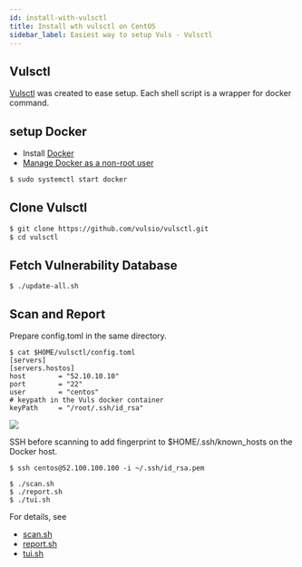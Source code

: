 ```yaml
---
id: install-with-vulsctl
title: Install wth vulsctl on CentOS
sidebar_label: Easiest way to setup Vuls - Vulsctl
---
```


## Vulsctl

[Vulsctl](https://github.com/vulsio/vulsctl) was created to ease setup. Each shell script is a wrapper for docker command.

## setup Docker

- Install [Docker](https://docs.docker.com/install/linux/docker-ce/centos/)
- [Manage Docker as a non-root user](https://docs.docker.com/install/linux/linux-postinstall/)

```bash
$ sudo systemctl start docker
```

## Clone Vulsctl

```bash
$ git clone https://github.com/vulsio/vulsctl.git
$ cd vulsctl
```

## Fetch Vulnerability Database

```
$ ./update-all.sh
```

## Scan and Report

Prepare config.toml in the same directory.

```
$ cat $HOME/vulsctl/config.toml 
[servers]
[servers.hostos]
host        = "52.10.10.10"
port        = "22"
user        = "centos"
# keypath in the Vuls docker container
keyPath     = "/root/.ssh/id_rsa"
```

![](https://user-images.githubusercontent.com/534611/66093182-20535f00-e5ca-11e9-8060-8c9247abcefa.jpg)

SSH before scanning to add fingerprint to $HOME/.ssh/known_hosts on the Docker host.
```
$ ssh centos@52.100.100.100 -i ~/.ssh/id_rsa.pem
```

```
$ ./scan.sh 
$ ./report.sh
$ ./tui.sh
```

For details, see
- [scan.sh](https://github.com/vulsio/vulsctl/blob/master/scan.sh)
- [report.sh](https://github.com/vulsio/vulsctl/blob/master/report.sh)
- [tui.sh](https://github.com/vulsio/vulsctl/blob/master/tui.sh)
